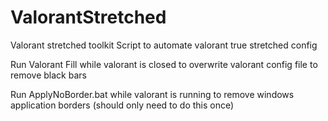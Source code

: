 # ValorantStretched

Valorant stretched toolkit
Script to automate valorant true stretched config

Run Valorant Fill while valorant is closed to overwrite valorant config file to remove black bars

Run ApplyNoBorder.bat while valorant is running to remove windows application borders (should only need to do this once)